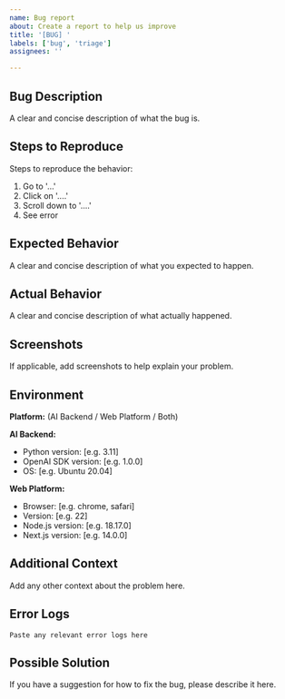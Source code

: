 ```yaml
---
name: Bug report
about: Create a report to help us improve
title: '[BUG] '
labels: ['bug', 'triage']
assignees: ''

---
```


## Bug Description
A clear and concise description of what the bug is.

## Steps to Reproduce
Steps to reproduce the behavior:
1. Go to '...'
2. Click on '....'
3. Scroll down to '....'
4. See error

## Expected Behavior
A clear and concise description of what you expected to happen.

## Actual Behavior
A clear and concise description of what actually happened.

## Screenshots
If applicable, add screenshots to help explain your problem.

## Environment
**Platform:** (AI Backend / Web Platform / Both)

**AI Backend:**
- Python version: [e.g. 3.11]
- OpenAI SDK version: [e.g. 1.0.0]
- OS: [e.g. Ubuntu 20.04]

**Web Platform:**
- Browser: [e.g. chrome, safari]
- Version: [e.g. 22]
- Node.js version: [e.g. 18.17.0]
- Next.js version: [e.g. 14.0.0]

## Additional Context
Add any other context about the problem here.

## Error Logs
```
Paste any relevant error logs here
```

## Possible Solution
If you have a suggestion for how to fix the bug, please describe it here. 